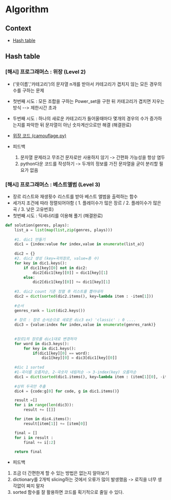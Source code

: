 # Algorithm

## Context

 - [Hash table](#hash-table)

## Hash table
### [해시] 프로그래머스 : 위장 (Level 2) 
  - ('옷이름','카테고리')의 문자열 n개를 받아서 카테고리가 겹치지 않는 모든 경우의 수를 구하는 문제 
  - 첫번째 시도 : 모든 조합을 구하는 Power_set을 구한 뒤 카테고리가 겹치면 지우는 방식 --> 제한시간 초과 
  - 두번째 시도 : 하나의 새로운 카테고리가 들어올때마다 몇개의 경우의 수가 증가하는지를 파악한 뒤 문자열이 아닌 숫자계산으로만 해결 (해결완료) 
  - [위장 코드 (camouflage.py)](https://github.com/hsu-201458085/Algorithm/blob/main/code/camouflage.py)
  
  - 피드백 
    1. 문자열 문제라고 무조건 문자로만 사용하지 않기 -> 간편화 가능성을 항상 염두 
    2. python다운 코드를 작성하기 -> 두개의 정보를 가진 문자열을 굳이 분리할 필요가 없음 
           
           
  ### [해시] 프로그래머스 : 베스트앨범 (Level 3) 
   - 장르 리스트와 재생횟수 리스트를 받아 베스트 앨범을 출력하는 함수 
   - 세가지 조건에 따라 정렬되어야함 ( 1. 플레이수가 많은 장르  / 2. 플레이수가 많은 곡 / 3. 낮은 고유번호) 
   - 첫번째 시도 : 딕셔너리를 이용해 풀기 (해결완료) 
``` python
def solution(genres, plays):
    list_a = list(map(list,zip(genres, plays)))
    
    #1. dic1 만들기
    dic1 = {index:value for index,value in enumerate(list_a)} 
    
    dic2 = {}
    #2. dic2 생성 (key=곡의장르, value=총 수)
    for key in dic1.keys():
        if dic1[key][0] not in dic2:
            dic2[dic1[key][0]] = dic1[key][1]
        else:
            dic2[dic1[key][0]] += dic1[key][1]
            
    #3. dic2 count 기준 정렬 후 리스트를 뽑아내자 
    dic2 = dict(sorted(dic2.items(), key=lambda item : -item[1]))
    
    #순서 
    genres_rank = list(dic2.keys())
    
    # 장르 : 장르 순서순으로 새로운 dic3 ex) 'classic' : 0 ....
    dic3 = {value:index for index,value in enumerate(genres_rank)}
    
    
    #장르1의 장르를 dic1대로 변경하자 
    for word in dic3.keys():
        for key in dic1.keys():
            if(dic1[key][0] == word):
                dic1[key][0] = dic3[dic1[key][0]]
        
    #dic 1 sorted 
    #1-곡이름 오름차순, 2-곡숫자 내림차순 -> 3-index(key) 오름차순
    dic1 = dict(sorted(dic1.items(), key=lambda item : (item[1][0], -item[1][1], item[0])))
    
    #상위 두곡만 추출 
    dic4 = {code:g[0] for code, g in dic1.items()}

    result =[]
    for i in range(len(dic3)):
        result += [[]]

    for item in dic4.items():
        result[item[1]] += [item[0]]

    final = []
    for i in result :
        final += i[:2]
        
    return final
```
- 피드백 
 1. 조금 더 간편한게 할 수 있는 방법은 없는지 알아보기 
 2. dictionary를 2개씩 slicing하는 것에서 오류가 많이 발생했음 -> 로직을 너무 생각없이 짜지 말자 
 3. sorted 함수를 잘 활용하면 코드를 획기적으로 줄일 수 있다. 
 
